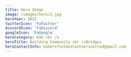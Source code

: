 ```yaml
---
title: Hero Image
image: /images/hero/2.jpg
heroYear: 2022
twitterIcon: 'FaTwitter'
discordIcon: 'FaDiscord'
googleIcon: 'FaGoogle'
heroCategory: KVU <br /> 
heroTitle: Building Community <br />Bridges
heroContactInfo: bakersfieldvolunteersunited@gmail.com
---
```

